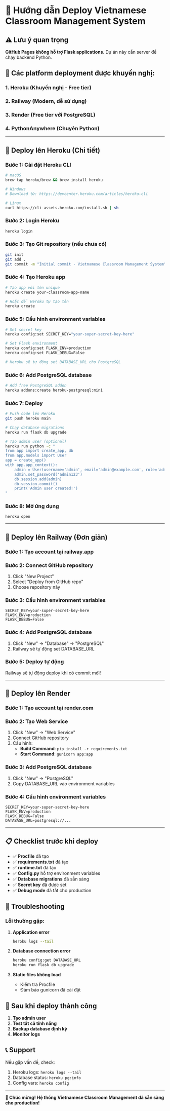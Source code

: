 # 🚀 Hướng dẫn Deploy Vietnamese Classroom Management System

## ⚠️ Lưu ý quan trọng
**GitHub Pages không hỗ trợ Flask applications**. Dự án này cần server để chạy backend Python.

## 🎯 Các platform deployment được khuyến nghị:

### 1. **Heroku (Khuyến nghị - Free tier)**
### 2. **Railway (Modern, dễ sử dụng)**
### 3. **Render (Free tier với PostgreSQL)**
### 4. **PythonAnywhere (Chuyên Python)**

---

## 🚀 Deploy lên Heroku (Chi tiết)

### **Bước 1: Cài đặt Heroku CLI**
```bash
# macOS
brew tap heroku/brew && brew install heroku

# Windows
# Download từ: https://devcenter.heroku.com/articles/heroku-cli

# Linux
curl https://cli-assets.heroku.com/install.sh | sh
```

### **Bước 2: Login Heroku**
```bash
heroku login
```

### **Bước 3: Tạo Git repository (nếu chưa có)**
```bash
git init
git add .
git commit -m "Initial commit - Vietnamese Classroom Management System"
```

### **Bước 4: Tạo Heroku app**
```bash
# Tạo app với tên unique
heroku create your-classroom-app-name

# Hoặc để Heroku tự tạo tên
heroku create
```

### **Bước 5: Cấu hình environment variables**
```bash
# Set secret key
heroku config:set SECRET_KEY="your-super-secret-key-here"

# Set Flask environment
heroku config:set FLASK_ENV=production
heroku config:set FLASK_DEBUG=False

# Heroku sẽ tự động set DATABASE_URL cho PostgreSQL
```

### **Bước 6: Add PostgreSQL database**
```bash
# Add free PostgreSQL addon
heroku addons:create heroku-postgresql:mini
```

### **Bước 7: Deploy**
```bash
# Push code lên Heroku
git push heroku main

# Chạy database migrations
heroku run flask db upgrade

# Tạo admin user (optional)
heroku run python -c "
from app import create_app, db
from app.models import User
app = create_app()
with app.app_context():
    admin = User(username='admin', email='admin@example.com', role='admin')
    admin.set_password('admin123')
    db.session.add(admin)
    db.session.commit()
    print('Admin user created!')
"
```

### **Bước 8: Mở ứng dụng**
```bash
heroku open
```

---

## 🚀 Deploy lên Railway (Đơn giản)

### **Bước 1: Tạo account tại railway.app**

### **Bước 2: Connect GitHub repository**
1. Click "New Project"
2. Select "Deploy from GitHub repo"
3. Choose repository này

### **Bước 3: Cấu hình environment variables**
```
SECRET_KEY=your-super-secret-key-here
FLASK_ENV=production
FLASK_DEBUG=False
```

### **Bước 4: Add PostgreSQL database**
1. Click "New" → "Database" → "PostgreSQL"
2. Railway sẽ tự động set DATABASE_URL

### **Bước 5: Deploy tự động**
Railway sẽ tự động deploy khi có commit mới!

---

## 🚀 Deploy lên Render

### **Bước 1: Tạo account tại render.com**

### **Bước 2: Tạo Web Service**
1. Click "New" → "Web Service"
2. Connect GitHub repository
3. Cấu hình:
   - **Build Command**: `pip install -r requirements.txt`
   - **Start Command**: `gunicorn app:app`

### **Bước 3: Add PostgreSQL database**
1. Click "New" → "PostgreSQL"
2. Copy DATABASE_URL vào environment variables

### **Bước 4: Cấu hình environment variables**
```
SECRET_KEY=your-super-secret-key-here
FLASK_ENV=production
FLASK_DEBUG=False
DATABASE_URL=postgresql://...
```

---

## 📋 Checklist trước khi deploy

- ✅ **Procfile** đã tạo
- ✅ **requirements.txt** đã tạo
- ✅ **runtime.txt** đã tạo
- ✅ **Config.py** hỗ trợ environment variables
- ✅ **Database migrations** đã sẵn sàng
- ✅ **Secret key** đã được set
- ✅ **Debug mode** đã tắt cho production

## 🔧 Troubleshooting

### **Lỗi thường gặp:**

1. **Application error**
   ```bash
   heroku logs --tail
   ```

2. **Database connection error**
   ```bash
   heroku config:get DATABASE_URL
   heroku run flask db upgrade
   ```

3. **Static files không load**
   - Kiểm tra Procfile
   - Đảm bảo gunicorn đã cài đặt

## 🎯 Sau khi deploy thành công

1. **Tạo admin user**
2. **Test tất cả tính năng**
3. **Backup database định kỳ**
4. **Monitor logs**

## 📞 Support

Nếu gặp vấn đề, check:
1. Heroku logs: `heroku logs --tail`
2. Database status: `heroku pg:info`
3. Config vars: `heroku config`

---

**🎉 Chúc mừng! Hệ thống Vietnamese Classroom Management đã sẵn sàng cho production!**

